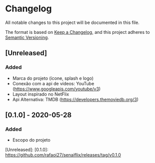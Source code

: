 # Changelog

All notable changes to this project will be documented in this file.

The format is based on [Keep a Changelog](https://keepachangelog.com/en/1.0.0/),
and this project adheres to [Semantic Versioning](https://semver.org/spec/v2.0.0.html).

## [Unreleased]

### Added

- Marca do projeto (ícone, splash e logo)
- Conexão com a api de vídeos: YouTube (https://www.googleapis.com/youtube/v3)
- Layout inspirado no NetFlix
- Api Alternativa: TMDB (https://developers.themoviedb.org/3)

## [0.1.0] - 2020-05-28

### Added

- Escopo do projeto

[Unreleased]:
[0.1.0]: https://github.com/rafaoi27/senaiflix/releases/tag/v0.1.0
